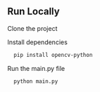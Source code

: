 
## Run Locally

Clone the project

Install dependencies

```bash
  pip install opencv-python
```

Run the main.py file

```bash
  python main.py
```

